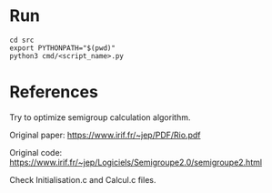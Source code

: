 # Run

```
cd src
export PYTHONPATH="$(pwd)"
python3 cmd/<script_name>.py
```


# References
Try to optimize semigroup calculation algorithm.


Original paper: https://www.irif.fr/~jep/PDF/Rio.pdf

Original code: https://www.irif.fr/~jep/Logiciels/Semigroupe2.0/semigroupe2.html

Check Initialisation.c and Calcul.c files.
